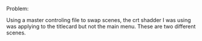 Problem:

Using a master controling file to swap scenes, the crt shadder I was using was applying to the titlecard but not the main menu. These are two different scenes.

